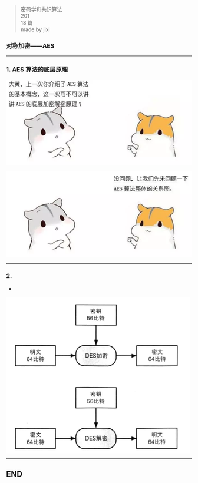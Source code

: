 > 密码学和共识算法  
> 201       
> 18 篇  
>made by jixi

### 对称加密——AES


----------
### 1. AES 算法的底层原理
![enter description here](https://www.github.com/jixiyu/images3/raw/master/小书匠/1541577092375.png)

![enter description here](https://www.github.com/jixiyu/images3/raw/master/小书匠/1541577099872.png)

----------

### 2. 


-


<img src="https://www.github.com/jixiyu/images3/raw/master/小书匠/1541557686265.png" width="500" hegiht="500" align="center" /> 

----------
## END

